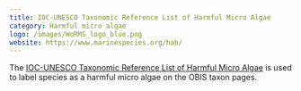 ```yaml
---
title: IOC-UNESCO Taxonomic Reference List of Harmful Micro Algae
category: Harmful micro algae
logo: /images/WoRMS_logo_blue.png
website: https://www.marinespecies.org/hab/
---
```


The [IOC-UNESCO Taxonomic Reference List of Harmful Micro Algae](http://www.marinespecies.org/hab/) is used to label species as a harmful micro algae on the OBIS taxon pages. 